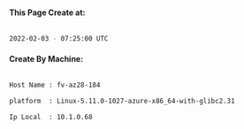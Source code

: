 
   
#### This Page Create at:

```bash

2022-02-03 - 07:25:00 UTC

```

#### Create By Machine:

```bash

Host Name : fv-az28-184

platform  : Linux-5.11.0-1027-azure-x86_64-with-glibc2.31

Ip Local  : 10.1.0.68

```

